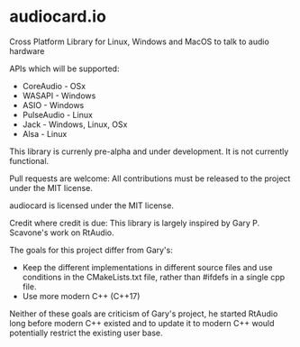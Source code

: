 # audiocard.io
Cross Platform Library for Linux, Windows and MacOS to talk to audio hardware

APIs which will be supported:
  * CoreAudio - OSx
  * WASAPI - Windows
  * ASIO - Windows
  * PulseAudio - Linux
  * Jack - Windows, Linux, OSx
  * Alsa - Linux

This library is currenly pre-alpha and under development. It is not currently functional. 

Pull requests are welcome:
  All contributions must be released to the project under the MIT license. 

audiocard is licensed under the MIT license. 


Credit where credit is due: This library is largely inspired by Gary P. Scavone's work on RtAudio. 

The goals for this project differ from Gary's:
  * Keep the different implementations in different source files and use conditions in the CMakeLists.txt file, rather than #ifdefs in a single cpp file. 
  * Use more modern C++ (C++17)
  
Neither of these goals are criticism of Gary's project, he started RtAudio long before modern C++ existed and to update it to modern C++ would potentially restrict the existing user base.
